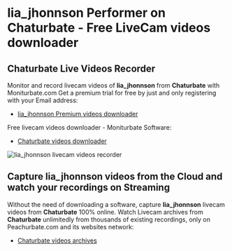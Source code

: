 # lia_jhonnson Performer on Chaturbate - Free LiveCam videos downloader

## Chaturbate Live Videos Recorder

Monitor and record livecam videos of **lia_jhonnson** from **Chaturbate** with Moniturbate.com
Get a premium trial for free by just and only registering with your Email address:
* [lia_jhonnson Premium videos downloader](https://moniturbate.com/request-demo-licence-key.html)

Free livecam videos downloader - Moniturbate Software:
* [Chaturbate videos downloader](https://moniturbate.com/moniturbate-download-software.html)

![lia_jhonnson livecam videos recorder](https://peachurnet.com/templates/moniturbate-software.png)


## Capture lia_jhonnson videos from the Cloud and watch your recordings on Streaming

Without the need of downloading a software, capture **lia_jhonnson** livecam videos from **Chaturbate** 100% online.
Watch Livecam archives from **Chaturbate** unlimitedly from thousands of existing recordings, only on Peachurbate.com and its websites network:
* [Chaturbate videos archives](https://peachurnet.com/)